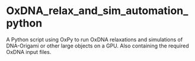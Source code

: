 # OxDNA_relax_and_sim_automation_python
A Python script using OxPy to run OxDNA relaxations and simulations of DNA-Origami or other large objects on a GPU. Also containing the required OxDNA input files.
